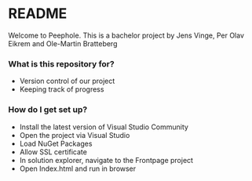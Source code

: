 # README #

Welcome to Peephole. This is a bachelor project by Jens Vinge, Per Olav Eikrem and Ole-Martin Bratteberg

### What is this repository for? ###

* Version control of our project
* Keeping track of progress

### How do I get set up? ###

* Install the latest version of Visual Studio Community
* Open the project via Visual Studio
* Load NuGet Packages
* Allow SSL certificate
* In solution explorer, navigate to the Frontpage project
* Open Index.html and run in browser
